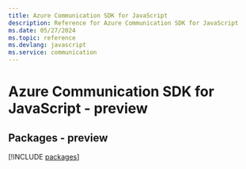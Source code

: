 ```yaml
---
title: Azure Communication SDK for JavaScript
description: Reference for Azure Communication SDK for JavaScript
ms.date: 05/27/2024
ms.topic: reference
ms.devlang: javascript
ms.service: communication
---
```

# Azure Communication SDK for JavaScript - preview
## Packages - preview
[!INCLUDE [packages](communication-index.md)]